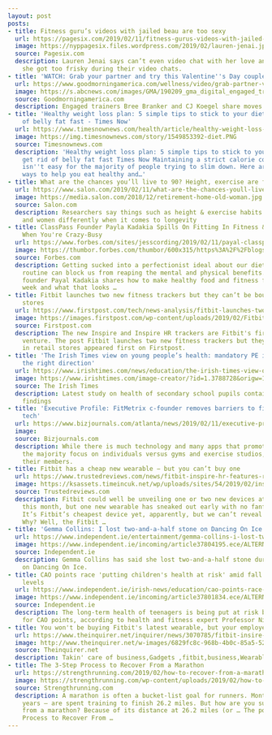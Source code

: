 ```yaml
---
layout: post
posts:
- title: Fitness guru’s videos with jailed beau are too sexy
  url: https://pagesix.com/2019/02/11/fitness-gurus-videos-with-jailed-beau-are-too-sexy/
  image: https://nyppagesix.files.wordpress.com/2019/02/lauren-jenai.jpg?quality=90&strip=all&w=1200
  source: Pagesix.com
  description: Lauren Jenai says can’t even video chat with her love anymore because
    she got too frisky during their video chats.
- title: 'WATCH: Grab your partner and try this Valentine''s Day couples workout'
  url: https://www.goodmorningamerica.com/wellness/video/grab-partner-valentines-day-couples-workout-60958468
  image: https://s.abcnews.com/images/GMA/190209_gma_digital_engaged_trainers_hpMain_16x9_608.jpg
  source: Goodmorningamerica.com
  description: Engaged trainers Bree Branker and CJ Koegel share moves to do together.
- title: 'Healthy weight loss plan: 5 simple tips to stick to your diet and get rid
    of belly fat fast - Times Now'
  url: https://www.timesnownews.com/health/article/healthy-weight-loss-plan-5-simple-tips-to-stick-to-your-diet-make-healthier-food-choices-and-get-rid-of-belly-fat-fast/363471
  image: https://img.timesnownews.com/story/1549853392-diet.PNG
  source: Timesnownews.com
  description: 'Healthy weight loss plan: 5 simple tips to stick to your diet and
    get rid of belly fat fast Times Now Maintaining a strict calorie controlled diet
    isn''t easy for the majority of people trying to slim down. Here are five simple
    ways to help you eat healthy and…'
- title: What are the chances you’ll live to 90? Height, exercise are factors
  url: https://www.salon.com/2019/02/11/what-are-the-chances-youll-live-to-90-height-exercise-are-factors_partner/
  image: https://media.salon.com/2018/12/retirement-home-old-woman.jpg
  source: Salon.com
  description: Researchers say things such as height & exercise habits affect men
    and women differently when it comes to longevity
- title: ClassPass Founder Payla Kadakia Spills On Fitting In Fitness & Healthy Food
    When You're Crazy-Busy
  url: https://www.forbes.com/sites/jesscording/2019/02/11/payal-classpass/
  image: https://thumbor.forbes.com/thumbor/600x315/https%3A%2F%2Fblogs-images.forbes.com%2Fjesscording%2Ffiles%2F2019%2F02%2FSquarePayal1-500x500.jpg
  source: Forbes.com
  description: Getting sucked into a perfectionist ideal about our diet and exercise
    routine can block us from reaping the mental and physical benefits. Here, ClassPass
    founder Payal Kadakia shares how to make healthy food and fitness fit into your
    week and what that looks …
- title: Fitbit launches two new fitness trackers but they can’t be bought in retail
    stores
  url: https://www.firstpost.com/tech/news-analysis/fitbit-launches-two-new-fitness-trackers-but-they-cant-be-bought-in-retail-stores-6062651.html
  image: https://images.firstpost.com/wp-content/uploads/2019/02/Fitbit-Inspire-HR-1280.jpg
  source: Firstpost.com
  description: The new Inspire and Inspire HR trackers are Fitbit's first business-to-business
    venture. The post Fitbit launches two new fitness trackers but they can’t be bought
    in retail stores appeared first on Firstpost.
- title: 'The Irish Times view on young people’s health: mandatory PE is a move in
    the right direction'
  url: https://www.irishtimes.com/news/education/the-irish-times-view-on-young-people-s-health-mandatory-pe-is-a-move-in-the-right-direction-1.3788729
  image: https://www.irishtimes.com/image-creator/?id=1.3788728&origw=1248
  source: The Irish Times
  description: Latest study on health of secondary school pupils contains alarming
    findings
- title: 'Executive Profile: FitMetrix c-founder removes barriers to fitness with
    tech'
  url: https://www.bizjournals.com/atlanta/news/2019/02/11/executive-profile-fitmetrix-c-founder-removes.html?ana=RSS&s=article_search&utm_source=feedburner&utm_medium=feed&utm_campaign=Feed%3A+bizj_atlanta+%28Atlanta+Business+Chronicle%29
  image: 
  source: Bizjournals.com
  description: While there is much technology and many apps that promote fitness,
    the majority focus on individuals versus gyms and exercise studios, along with
    their members.
- title: Fitbit has a cheap new wearable − but you can’t buy one
  url: https://www.trustedreviews.com/news/fitbit-inspire-hr-features-release-date-3656999
  image: https://ksassets.timeincuk.net/wp/uploads/sites/54/2019/02/inspire-hr-white.png
  source: Trustedreviews.com
  description: Fitbit could well be unveiling one or two new devices at MWC 2019 later
    this month, but one new wearable has sneaked out early with no fanfare whatsoever.
    It’s Fitbit’s cheapest device yet, apparently, but we can’t reveal exact pricing.
    Why? Well, the Fitbit …
- title: 'Gemma Collins: I lost two-and-a-half stone on Dancing On Ice'
  url: https://www.independent.ie/entertainment/gemma-collins-i-lost-twoandahalf-stone-on-dancing-on-ice-37804199.html
  image: https://www.independent.ie/incoming/article37804195.ece/ALTERNATES/h342/ipanews_ed982cc4-8d0e-48a0-b278-639498db0bbf_1
  source: Independent.ie
  description: Gemma Collins has said she lost two-and-a-half stone during her stint
    on Dancing On Ice.
- title: CAO points race 'putting children's health at risk' amid fall in fitness
    levels
  url: https://www.independent.ie/irish-news/education/cao-points-race-putting-childrens-health-at-risk-amid-fall-in-fitness-levels-37802471.html
  image: https://www.independent.ie/incoming/article37801834.ece/ALTERNATES/h342/8%20NEWS%20fitness%20challenge%203.jpg
  source: Independent.ie
  description: The long-term health of teenagers is being put at risk by the race
    for CAO points, according to health and fitness expert Professor Niall Moyna.
- title: You won't be buying Fitbit's latest wearable, but your employer might
  url: https://www.theinquirer.net/inquirer/news/3070785/fitbit-insire-fitness-tracker-official
  image: http://www.theinquirer.net/w-images/6829fc8c-968b-4b0c-85a5-5216bef604ba/2/inspireblack-370x229.png
  source: Theinquirer.net
  description: Takin' care of business,Gadgets ,fitbit,business,Wearable tech
- title: The 3-Step Process to Recover From a Marathon
  url: https://strengthrunning.com/2019/02/how-to-recover-from-a-marathon/
  image: https://strengthrunning.com/wp-content/uploads/2019/02/how-to-recover-from-a-marathon.jpg
  source: Strengthrunning.com
  description: A marathon is often a bucket-list goal for runners. Months – or even
    years – are spent training to finish 26.2 miles. But how are you supposed to recover
    from a marathon? Because of its distance at 26.2 miles (or … The post The 3-Step
    Process to Recover From …
---
```


